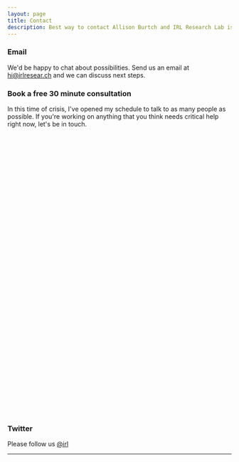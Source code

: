 ```yaml
---
layout: page
title: Contact
description: Best way to contact Allison Burtch and IRL Research Lab is to email "hi@irlresear.ch" or set up a Calendly appointment or follow on twitter @irl "https://twitter.com/irl"
---
```



### Email

We'd be happy to chat about possibilities. Send us an email at <a href="mailto:hi@irlresear.ch">hi@irlresear.ch</a> and we can discuss next steps.

### Book a free 30 minute consultation

In this time of crisis, I've opened my schedule to talk to as many people as possible. If you're working on anything that you think needs critical help right now, let's be in touch. 

<!-- Calendly inline widget begin -->
<div class="calendly-inline-widget" data-url="https://calendly.com/allison-c15/30min" style="min-width:320px;height:630px;"></div>
<script type="text/javascript" src="https://assets.calendly.com/assets/external/widget.js"></script>
<!-- Calendly inline widget end -->


### Twitter

Please follow us [@irl](https://twitter.com/irl)



***